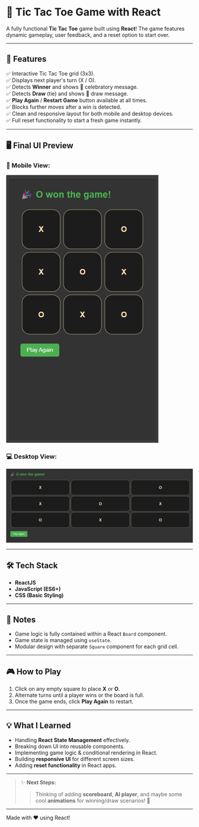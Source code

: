 # 🎯 Tic Tac Toe Game with React

A fully functional **Tic Tac Toe** game built using **React**! The game features dynamic gameplay, user feedback, and a reset option to start over.

---

## 🚀 Features

✅ Interactive Tic Tac Toe grid (3x3).  
✅ Displays next player's turn (X / O).  
✅ Detects **Winner** and shows 🎉 celebratory message.  
✅ Detects **Draw** (tie) and shows 🤝 draw message.  
✅ **Play Again** / **Restart Game** button available at all times.  
✅ Blocks further moves after a win is detected.  
✅ Clean and responsive layout for both mobile and desktop devices.  
✅ Full reset functionality to start a fresh game instantly.

---

## 🖥️ Final UI Preview

### 📱 Mobile View:
![MOBILE UI](./Screenshot/2.jpg)

### 💻 Desktop View:
![LAPTOP UI](./Screenshot/3.jpg)

---

## 🛠️ Tech Stack

- **ReactJS**
- **JavaScript (ES6+)**
- **CSS (Basic Styling)**

---

## 📝 Notes

- Game logic is fully contained within a React `Board` component.
- Game state is managed using `useState`.
- Modular design with separate `Square` component for each grid cell.

---

## 🎮 How to Play

1. Click on any empty square to place **X** or **O**.
2. Alternate turns until a player wins or the board is full.
3. Once the game ends, click **Play Again** to restart.

---

## 💡 What I Learned

- Handling **React State Management** effectively.
- Breaking down UI into reusable components.
- Implementing game logic & conditional rendering in React.
- Building **responsive UI** for different screen sizes.
- Adding **reset functionality** in React apps.

---

>✨ **Next Steps:**  
>> Thinking of adding **scoreboard**, **AI player**, and maybe some cool **animations** for winning/draw scenarios! 🚀

---

Made with ❤️ using React!

